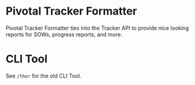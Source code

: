 # Pivotal Tracker Formatter

Pivotal Tracker Formatter ties into the Tracker API to provide nice looking reports for SOWs, progress reports, and more.

# CLI Tool

See `/thor` for the old CLI Tool.
